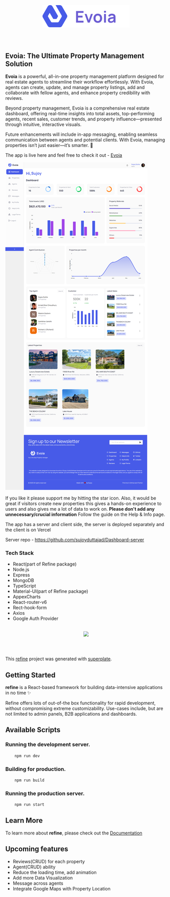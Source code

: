 
<div align="center" style="margin: 30px;">
    <a href="https://refine-mern-dashboard-client.vercel.app/">
    <img src="./evoiaDark.svg" alt="Evoia brand icon" align="center" />
    </a>
</div>
<br/>

## Evoia: The Ultimate Property Management Solution

**Evoia** is a powerful, all-in-one property management platform designed for real estate agents to streamline their workflow effortlessly. With Evoia, agents can create, update, and manage property listings, add and collaborate with fellow agents, and enhance property credibility with reviews.

Beyond property management, Evoia is a comprehensive real estate dashboard, offering real-time insights into total assets, top-performing agents, recent sales, customer trends, and property influence—presented through intuitive, interactive visuals.

Future enhancements will include in-app messaging, enabling seamless communication between agents and potential clients. With Evoia, managing properties isn’t just easier—it’s smarter. 🚀

The app is live here and feel free to check it out - 
[Evoia](https://refine-mern-dashboard-client.vercel.app/)

<img src="./Evoia - Full page.png" alt="the screenshot of the app large screen"/>

If you like it please support me by hitting the star icon. Also, it would be great if visitors create new properties this gives a hands-on experience to users and also gives me a lot of data to work on. **Please don't add any unnecessary/crucial information** Follow the guide on the Help & Info page. 

The app has a server and client side, the server is deployed separately and the client is on Vercel

Server repo - https://github.com/sujoyduttajad/Dashboard-server

### Tech Stack
- React(part of Refine package)
- Node.js
- Express
- MongoDB
- TypeScript
- Material-UI(part of Refine package)
- AppexCharts
- React-router-v6
- Rect-hook-form
- Axios
- Google Auth Provider


<div align="center" style="margin: 30px;">
    <a href="https://refine.dev">
    <img src="https://refine.ams3.cdn.digitaloceanspaces.com/refine_logo.png"  align="center" />
    </a>
</div>
<br/>

This [refine](https://github.com/pankod/refine) project was generated with [superplate](https://github.com/pankod/refine).

## Getting Started

**refine** is a React-based framework for building data-intensive applications in no time ✨

Refine offers lots of out-of-the box functionality for rapid development, without compromising extreme customizability. Use-cases include, but are not limited to admin panels, B2B applications and dashboards.

## Available Scripts

### Running the development server.

```bash
    npm run dev
```

### Building for production.

```bash
    npm run build
```

### Running the production server.

```bash
    npm run start
```

## Learn More

To learn more about **refine**, please check out the [Documentation](https://refine.dev/docs)

## Upcoming features


- Reviews(CRUD) for each property
- Agent(CRUD) ability
- Reduce the loading time, add animation
- Add more Data Visualization
- Message across agents
- Integrate Google Maps with Property Location


